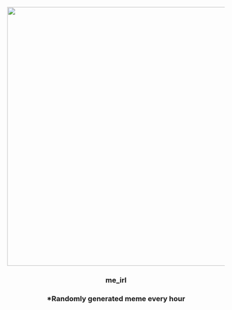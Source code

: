 <p align="center">
        <img src="https://i.redd.it/21dh88j3alp91.jpg" width="600" height="600">
        </p>
        <h3 align="center">me_irl</h3>
        <h3 align="center">*Randomly generated meme every hour</h3>
    